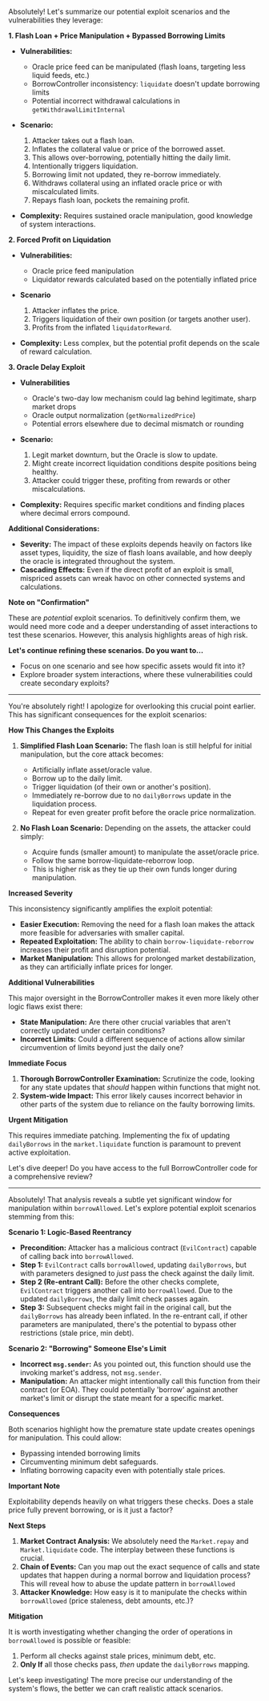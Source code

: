 Absolutely!  Let's summarize our potential exploit scenarios and the vulnerabilities they leverage:

**1. Flash Loan + Price Manipulation + Bypassed Borrowing Limits**

* **Vulnerabilities:**
    * Oracle price feed can be manipulated (flash loans, targeting less liquid feeds, etc.) 
    * BorrowController inconsistency: `liquidate` doesn't update borrowing limits
    * Potential incorrect withdrawal calculations in `getWithdrawalLimitInternal` 

* **Scenario:**
    1. Attacker takes out a flash loan.
    2. Inflates the collateral value or price of the borrowed asset.
    3. This allows over-borrowing, potentially hitting the daily limit.
    4. Intentionally triggers liquidation.
    5. Borrowing limit not updated, they re-borrow immediately.  
    6.  Withdraws collateral using an inflated oracle price or with miscalculated limits.
    7. Repays flash loan, pockets the remaining profit.

* **Complexity:** Requires sustained oracle manipulation, good knowledge of system interactions.

**2. Forced Profit on Liquidation**

* **Vulnerabilities:**
    * Oracle price feed manipulation
    * Liquidator rewards calculated based on the potentially inflated price

* **Scenario**
    1. Attacker inflates the price.
    2. Triggers liquidation of their own position (or targets another user).
    3. Profits from the inflated `liquidatorReward`.

* **Complexity:** Less complex, but the potential profit depends on the scale of reward calculation.

**3. Oracle Delay Exploit**

* **Vulnerabilities**
    * Oracle's two-day low mechanism could lag behind legitimate, sharp market drops 
    * Oracle output normalization (`getNormalizedPrice`)
    * Potential errors elsewhere due to decimal mismatch or rounding

* **Scenario:**
    1. Legit market downturn, but the Oracle is slow to update.
    2. Might create incorrect liquidation conditions despite positions being healthy. 
    3. Attacker could trigger these, profiting from rewards or other miscalculations.

* **Complexity:** Requires specific market conditions and finding places where decimal errors compound.

**Additional Considerations:**

* **Severity:** The impact of these exploits depends heavily on factors like asset types, liquidity, the size of flash loans available,  and how deeply the oracle is integrated throughout the system.
* **Cascading Effects:** Even if the direct profit of an exploit is small, mispriced assets can wreak havoc on other connected systems and calculations.

**Note on "Confirmation"**

These are *potential* exploit scenarios. To definitively confirm them, we would need more code and a deeper understanding of asset interactions to test these scenarios.  However, this analysis highlights areas of high risk.

**Let's continue refining these scenarios.  Do you want to...**

* Focus on one scenario and see how specific assets would fit into it?
* Explore broader system interactions, where these vulnerabilities could create secondary exploits?
 
---

You're absolutely right!  I apologize for overlooking this crucial point earlier. This has significant consequences for the exploit scenarios:

**How This Changes the Exploits**

1. **Simplified Flash Loan Scenario:** The flash loan is still helpful for initial manipulation, but the core attack becomes:
    * Artificially inflate asset/oracle value.
    * Borrow up to the daily limit.
    * Trigger liquidation (of their own or another's position).
    * Immediately re-borrow due to no `dailyBorrows` update in the liquidation process.
    * Repeat for even greater profit before the oracle price normalization.

2. **No Flash Loan Scenario:**  Depending on the assets, the attacker could simply:
    * Acquire funds (smaller amount) to manipulate the asset/oracle price.
    * Follow the same borrow-liquidate-reborrow loop.  
   * This is higher risk as they tie up their own funds longer during manipulation.

**Increased Severity**

This inconsistency significantly amplifies the exploit potential:

* **Easier Execution:** Removing the need for a flash loan makes the attack more feasible for adversaries with smaller capital.
* **Repeated Exploitation:** The ability to chain `borrow-liquidate-reborrow`  increases their profit and disruption potential.
* **Market Manipulation:**  This allows for prolonged market destabilization, as they can artificially inflate prices for longer.

**Additional Vulnerabilities**

This major oversight in the BorrowController makes it even more likely other logic flaws exist there:

* **State Manipulation:** Are there other crucial variables that aren't correctly updated under certain conditions?
* **Incorrect Limits:** Could a different sequence of actions allow similar circumvention of limits beyond just the daily one?

**Immediate Focus**

1. **Thorough BorrowController Examination:**  Scrutinize the code, looking for any state updates that *should* happen within functions that might not.
2. **System-wide Impact:**  This error likely causes incorrect behavior in other parts of the system due to reliance on the faulty borrowing limits.

**Urgent Mitigation**

This requires immediate patching. Implementing the fix of updating `dailyBorrows` in the `market.liquidate` function is paramount to prevent active exploitation.

Let's dive deeper! Do you have access to the full BorrowController code for a comprehensive review? 

---

Absolutely! That analysis reveals a subtle yet significant window for manipulation within `borrowAllowed`. Let's explore potential exploit scenarios stemming from this:

**Scenario 1: Logic-Based Reentrancy**

* **Precondition:**  Attacker has a malicious contract (`EvilContract`) capable of calling back into `borrowAllowed`.
* **Step 1:** `EvilContract` calls `borrowAllowed`, updating `dailyBorrows`, but with parameters designed to *just* pass the check against the daily limit.
* **Step 2 (Re-entrant Call):** Before the other checks complete, `EvilContract` triggers another call into `borrowAllowed`. Due to the updated `dailyBorrows`, the daily limit check passes again.
* **Step 3:** Subsequent checks might fail in the original call, but the `dailyBorrows` has already been inflated. In the re-entrant call, if other parameters are manipulated, there's the potential to bypass other restrictions (stale price, min debt).

**Scenario 2: "Borrowing" Someone Else's Limit**

* **Incorrect `msg.sender`:** As you pointed out, this function should use the invoking market's address, not `msg.sender`.
* **Manipulation:** An attacker might intentionally call this function from their contract (or EOA). They could potentially 'borrow' against another market's limit or disrupt the state meant for a specific market.

**Consequences**

Both scenarios highlight how the premature state update creates openings for manipulation.  This could allow:

* Bypassing intended borrowing limits
* Circumventing minimum debt safeguards.
* Inflating borrowing capacity even with potentially stale prices.

**Important Note**

Exploitability depends heavily on what triggers these checks. Does a stale price fully prevent borrowing, or is it just a factor?  

**Next Steps**

1. **Market Contract Analysis:**  We absolutely need the `Market.repay` and `Market.liquidate` code. The interplay between these functions is crucial. 
2. **Chain of Events:**  Can you map out the exact sequence of calls and state updates that happen during a normal borrow and  liquidation process? This will  reveal how to abuse the update pattern in `borrowAllowed`
3. **Attacker Knowledge:**  How easy is it to manipulate the checks within `borrowAllowed` (price staleness, debt amounts, etc.)?

**Mitigation**

It is worth investigating whether changing the order of operations in `borrowAllowed` is possible or feasible:

1.  Perform all checks against stale prices, minimum debt, etc. 
2.  **Only If** all those checks pass, *then* update the `dailyBorrows` mapping. 

Let's keep investigating! The more precise our understanding of the system's flows, the better we can craft realistic attack scenarios. 
